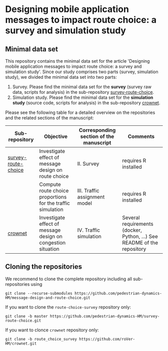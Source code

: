 

# Designing mobile application messages to impact route choice: a survey and simulation study

## Minimal data set

This repository contains the minimal data set for the article 'Designing mobile application messages to impact route choice: a survey and simulation study'.
Since our study comprises two parts (survey, simulation study), we divided the minimal data set into two parts: 

1. Survey. Please find the minimal data set for the __survey__ (survey raw data, scripts for analysis) in the sub-repository [survey-route-choice](https://github.com/pedestrian-dynamics-HM/survey-route-choice).
2. Simulation study. Please find the minimal data set for the __simulation study__ (source code, scripts for analysis) in the sub-repository [crownet](https://github.com/roVer-HM/crownet/tree/route_choice_survey).

Please see the following table for a detailed overview on the repositories and the related sections of the manuscript:

| Sub-repository      | Objective                                                    | Corresponding section of the manuscript | Comments                                                                  |
|---------------------|--------------------------------------------------------------|-----------------------------------------|---------------------------------------------------------------------------|
| [survey-route-choice](https://github.com/pedestrian-dynamics-HM/survey-route-choice) | Investigate effect of message design on route choice         | II. Survey                              | requires R installed                                                      |
|                     | Compute route choice proportions for the traffic simulation  | III. Traffic assignment model           | requires R installed                                                      |
| [crownet](https://github.com/roVer-HM/crownet/tree/route_choice_survey)             | Investigate effect of message design on congestion situation | IV. Traffic simulation                  | Several requirements (docker, Python, ...)  See README of the repository  |

## Cloning the repositories

We recommend to clone the complete repository including all sub-repositories using
```console
git clone --recurse-submodules https://github.com/pedestrian-dynamics-HM/message-design-and-route-choice.git
```
If you want to clone the `route-choice-survey` repository only:
```console
git clone -b master https://github.com/pedestrian-dynamics-HM/survey-route-choice.git
```

If you want to clonce `crownet` repository only:
```console
git clone -b route_choice_survey https://github.com/roVer-HM/crownet.git
```
